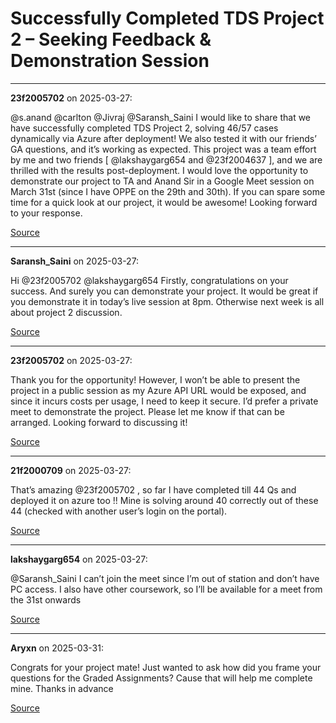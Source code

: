 # Successfully Completed TDS Project 2 – Seeking Feedback & Demonstration Session


---

**23f2005702** on 2025-03-27:

@s.anand @carlton @Jivraj @Saransh_Saini
I would like to share that we have successfully completed TDS Project 2, solving 46/57 cases dynamically via Azure after deployment! We also tested it with our friends’ GA questions, and it’s working as expected.
This project was a team effort by me and two friends [ @lakshaygarg654 and @23f2004637 ], and we are thrilled with the results post-deployment.
I would love the opportunity to demonstrate our project to TA and Anand Sir in a Google Meet session on March 31st (since I have OPPE on the 29th and 30th).
If you can spare some time for a quick look at our project, it would be awesome! Looking forward to your response.

[Source](https://discourse.onlinedegree.iitm.ac.in/t/successfully-completed-tds-project-2-seeking-feedback-demonstration-session/171054/1)

---

**Saransh_Saini** on 2025-03-27:

Hi @23f2005702 @lakshaygarg654
Firstly, congratulations on your success. And surely you can demonstrate your project. It would be great if you demonstrate it in today’s live session at 8pm. Otherwise next week is all about project 2 discussion.

[Source](https://discourse.onlinedegree.iitm.ac.in/t/successfully-completed-tds-project-2-seeking-feedback-demonstration-session/171054/2)

---

**23f2005702** on 2025-03-27:

Thank you for the opportunity! However, I won’t be able to present the project in a public session as my Azure API URL would be exposed, and since it incurs costs per usage, I need to keep it secure.
I’d prefer a private meet to demonstrate the project. Please let me know if that can be arranged. Looking forward to discussing it!

[Source](https://discourse.onlinedegree.iitm.ac.in/t/successfully-completed-tds-project-2-seeking-feedback-demonstration-session/171054/3)

---

**21f2000709** on 2025-03-27:

That’s amazing @23f2005702 ,
so far I have completed till 44 Qs and deployed it on azure too !! Mine is solving around 40 correctly out of these 44 (checked with another user’s login on the portal).

[Source](https://discourse.onlinedegree.iitm.ac.in/t/successfully-completed-tds-project-2-seeking-feedback-demonstration-session/171054/4)

---

**lakshaygarg654** on 2025-03-27:

@Saransh_Saini
I can’t join the meet since I’m out of station and don’t have PC access. I also have other coursework, so I’ll be available for a meet from the 31st onwards

[Source](https://discourse.onlinedegree.iitm.ac.in/t/successfully-completed-tds-project-2-seeking-feedback-demonstration-session/171054/5)

---

**Aryxn** on 2025-03-31:

Congrats for your project mate!
Just wanted to ask how did you frame your questions for the Graded Assignments? Cause that will help me complete mine.
Thanks in advance

[Source](https://discourse.onlinedegree.iitm.ac.in/t/successfully-completed-tds-project-2-seeking-feedback-demonstration-session/171054/6)